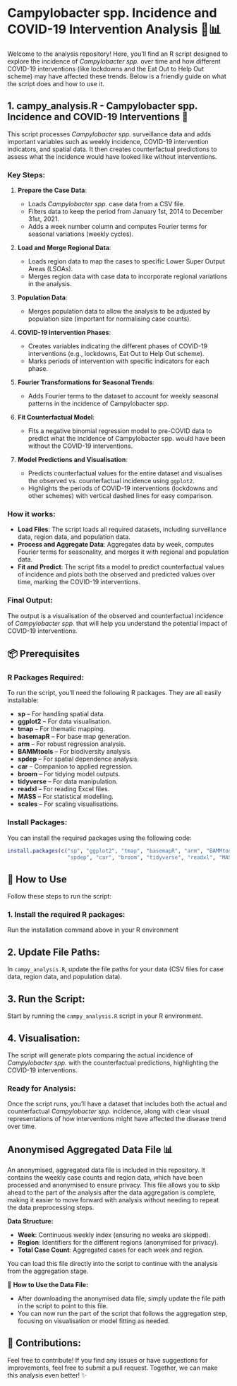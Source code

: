 # Campylobacter spp. Incidence and COVID-19 Intervention Analysis 🦠📊

Welcome to the analysis repository! Here, you’ll find an R script designed to explore the incidence of _Campylobacter spp._ over time and how different COVID-19 interventions (like lockdowns and the Eat Out to Help Out scheme) may have affected these trends. Below is a friendly guide on what the script does and how to use it.

## 1. campy_analysis.R - Campylobacter spp. Incidence and COVID-19 Interventions 🦠
This script processes _Campylobacter spp._ surveillance data and adds important variables such as weekly incidence, COVID-19 intervention indicators, and spatial data. It then creates counterfactual predictions to assess what the incidence would have looked like without interventions.

### Key Steps:
1. **Prepare the Case Data**:
   - Loads _Campylobacter spp._ case data from a CSV file.
   - Filters data to keep the period from January 1st, 2014 to December 31st, 2021.
   - Adds a week number column and computes Fourier terms for seasonal variations (weekly cycles).
   
2. **Load and Merge Regional Data**:
   - Loads region data to map the cases to specific Lower Super Output Areas (LSOAs).
   - Merges region data with case data to incorporate regional variations in the analysis.

3. **Population Data**:
   - Merges population data to allow the analysis to be adjusted by population size (important for normalising case counts).

4. **COVID-19 Intervention Phases**:
   - Creates variables indicating the different phases of COVID-19 interventions (e.g., lockdowns, Eat Out to Help Out scheme).
   - Marks periods of intervention with specific indicators for each phase.

5. **Fourier Transformations for Seasonal Trends**:
   - Adds Fourier terms to the dataset to account for weekly seasonal patterns in the incidence of Campylobacter spp.

6. **Fit Counterfactual Model**:
   - Fits a negative binomial regression model to pre-COVID data to predict what the incidence of Campylobacter spp. would have been without the COVID-19 interventions.

7. **Model Predictions and Visualisation**:
   - Predicts counterfactual values for the entire dataset and visualises the observed vs. counterfactual incidence using `ggplot2`.
   - Highlights the periods of COVID-19 interventions (lockdowns and other schemes) with vertical dashed lines for easy comparison.

### How it works:
- **Load Files**: The script loads all required datasets, including surveillance data, region data, and population data.
- **Process and Aggregate Data**: Aggregates data by week, computes Fourier terms for seasonality, and merges it with regional and population data.
- **Fit and Predict**: The script fits a model to predict counterfactual values of incidence and plots both the observed and predicted values over time, marking the COVID-19 interventions.

### Final Output:
The output is a visualisation of the observed and counterfactual incidence of _Campylobacter spp._ that will help you understand the potential impact of COVID-19 interventions.

## 📦 Prerequisites
### R Packages Required:
To run the script, you’ll need the following R packages. They are all easily installable:

- **sp** – For handling spatial data.
- **ggplot2** – For data visualisation.
- **tmap** – For thematic mapping.
- **basemapR** – For base map generation.
- **arm** – For robust regression analysis.
- **BAMMtools** – For biodiversity analysis.
- **spdep** – For spatial dependence analysis.
- **car** – Companion to applied regression.
- **broom** – For tidying model outputs.
- **tidyverse** – For data manipulation.
- **readxl** – For reading Excel files.
- **MASS** – For statistical modelling.
- **scales** – For scaling visualisations.

### Install Packages:
You can install the required packages using the following code:

```r
install.packages(c("sp", "ggplot2", "tmap", "basemapR", "arm", "BAMMtools", 
                   "spdep", "car", "broom", "tidyverse", "readxl", "MASS", "scales"))
```
## 🚀 How to Use

Follow these steps to run the script:

### 1. Install the required R packages:
Run the installation command above in your R environment
## 2. Update File Paths:
In `campy_analysis.R`, update the file paths for your data (CSV files for case data, region data, and population data).

## 3. Run the Script:
Start by running the `campy_analysis.R` script in your R environment.

## 4. Visualisation:
The script will generate plots comparing the actual incidence of *Campylobacter spp.* with the counterfactual predictions, highlighting the COVID-19 interventions.

### Ready for Analysis:
Once the script runs, you’ll have a dataset that includes both the actual and counterfactual *Campylobacter spp.* incidence, along with clear visual representations of how interventions might have affected the disease trend over time.

## Anonymised Aggregated Data File 📊
An anonymised, aggregated data file is included in this repository. It contains the weekly case counts and region data, which have been processed and anonymised to ensure privacy. This file allows you to skip ahead to the part of the analysis after the data aggregation is complete, making it easier to move forward with analysis without needing to repeat the data preprocessing steps.

**Data Structure:**
- **Week**: Continuous weekly index (ensuring no weeks are skipped).
- **Region**: Identifiers for the different regions (anonymised for privacy).
- **Total Case Count**: Aggregated cases for each week and region.

You can load this file directly into the script to continue with the analysis from the aggregation stage.

📝 **How to Use the Data File:**
- After downloading the anonymised data file, simply update the file path in the script to point to this file.
- You can now run the part of the script that follows the aggregation step, focusing on visualisation or model fitting as needed.

## 🤝 Contributions:
Feel free to contribute! If you find any issues or have suggestions for improvements, feel free to submit a pull request. Together, we can make this analysis even better! ✨
